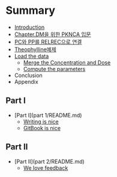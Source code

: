 # Summary


* [Introduction](introduction.md)
* [Chapter.DM을 위한 PKNCA 입문](README.md)
* [PC와 PP를 RELREC으로 연결](computing_nca_parameters_for_theophylline/pcc640_pp_b97crelrec_c73c_b85c_c5f0_acb0.md)
* [Theophylline예제](computing_nca_parameters_for_theophylline/README.md)
* [Load the data](load_the_data.md)
   * [Merge the Concentration and Dose](merge_the_concentration_and_dose.md)
   * [Compute the parameters](compute_the_parameters.md)
* Conclusion
* Appendix


## Part I

* [Part I](part 1/README.md)
    * [Writing is nice](part1/README.md#writing)
    * [GitBook is nice](part1/README.md#gitbook)

## Part II

* [Part II](part 2/README.md)
    * [We love feedback](part2/README.md#feedback)